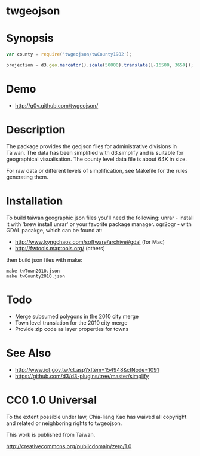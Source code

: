 twgeojson
============

# Synopsis

```javascript
var county = require('twgeojson/twCounty1982');

projection = d3.geo.mercator().scale(50000).translate([-16500, 3650]);
```

# Demo

* http://g0v.github.com/twgeojson/

# Description

The package provides the geojson files for administrative divisions in Taiwan.
The data has been simplified with d3.simplify and is suitable for geographical visualisation.
The county level data file is about 64K in size.

For raw data or different levels of simplification, see Makefile for the rules
generating them.

# Installation

To build taiwan geographic json files you'll need the following:
unrar - install it with 'brew install unrar' or your favorite package manager.
ogr2ogr - with GDAL pacakge, which can be found at:
 * http://www.kyngchaos.com/software/archive#gdal (for Mac) 
 * http://fwtools.maptools.org/ (others)

then build json files with make:

    make twTown2010.json
    make twCounty2010.json


# Todo

* Merge subsumed polygons in the 2010 city merge
* Town level translation for the 2010 city merge
* Provide zip code as layer properties for towns

# See Also

* http://www.iot.gov.tw/ct.asp?xItem=154948&ctNode=1091
* https://github.com/d3/d3-plugins/tree/master/simplify

# CC0 1.0 Universal

To the extent possible under law, Chia-liang Kao has waived all copyright
and related or neighboring rights to twgeojson.

This work is published from Taiwan.

http://creativecommons.org/publicdomain/zero/1.0
